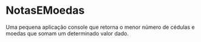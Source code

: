 # NotasEMoedas

Uma pequena aplicação console que retorna o menor número de cédulas e moedas que somam um determinado valor dado.
